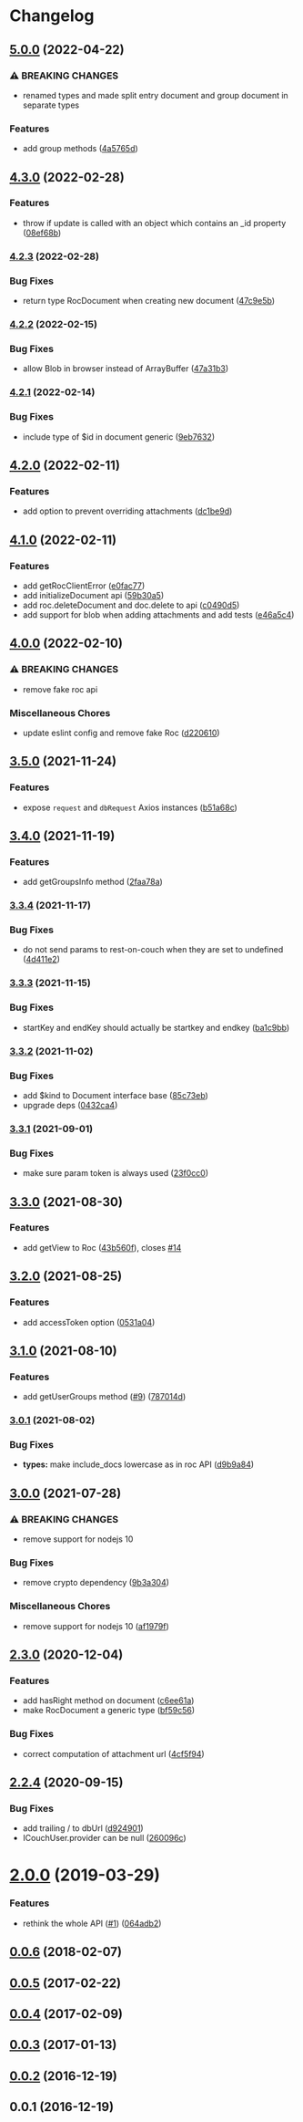 # Changelog

## [5.0.0](https://www.github.com/cheminfo/rest-on-couch-client/compare/v4.3.0...v5.0.0) (2022-04-22)


### ⚠ BREAKING CHANGES

* renamed types and made split entry document and group document in separate types

### Features

* add group methods ([4a5765d](https://www.github.com/cheminfo/rest-on-couch-client/commit/4a5765d7e8aeb1add46e962a2dcb4edf6f2f3295))

## [4.3.0](https://www.github.com/cheminfo/rest-on-couch-client/compare/v4.2.3...v4.3.0) (2022-02-28)


### Features

* throw if update is called with an object which contains an _id property ([08ef68b](https://www.github.com/cheminfo/rest-on-couch-client/commit/08ef68b41abab52f353f44b9dcde905701b63491))

### [4.2.3](https://www.github.com/cheminfo/rest-on-couch-client/compare/v4.2.2...v4.2.3) (2022-02-28)


### Bug Fixes

* return type RocDocument when creating new document ([47c9e5b](https://www.github.com/cheminfo/rest-on-couch-client/commit/47c9e5b295ea1b919204d88a3aef7a5ab3fec31f))

### [4.2.2](https://www.github.com/cheminfo/rest-on-couch-client/compare/v4.2.1...v4.2.2) (2022-02-15)


### Bug Fixes

* allow Blob in browser instead of ArrayBuffer ([47a31b3](https://www.github.com/cheminfo/rest-on-couch-client/commit/47a31b36bff9e49b2cf4ed09613e70e3d5c09eb3))

### [4.2.1](https://www.github.com/cheminfo/rest-on-couch-client/compare/v4.2.0...v4.2.1) (2022-02-14)


### Bug Fixes

* include type of $id in document generic ([9eb7632](https://www.github.com/cheminfo/rest-on-couch-client/commit/9eb76323d6f1f68c97616e421cd4718e4f7de290))

## [4.2.0](https://www.github.com/cheminfo/rest-on-couch-client/compare/v4.1.0...v4.2.0) (2022-02-11)


### Features

* add option to prevent overriding attachments ([dc1be9d](https://www.github.com/cheminfo/rest-on-couch-client/commit/dc1be9d02a42c94d962c753ebc810b6f293c5226))

## [4.1.0](https://www.github.com/cheminfo/rest-on-couch-client/compare/v4.0.0...v4.1.0) (2022-02-11)


### Features

* add getRocClientError ([e0fac77](https://www.github.com/cheminfo/rest-on-couch-client/commit/e0fac772c539ce9bf847daccfe544ddb44407aa5))
* add initializeDocument api ([59b30a5](https://www.github.com/cheminfo/rest-on-couch-client/commit/59b30a52e95ae7914397bd831eb4f098d6ba8597))
* add roc.deleteDocument and doc.delete to api ([c0490d5](https://www.github.com/cheminfo/rest-on-couch-client/commit/c0490d5a3f93f8268c1a0e24b0b124baea532c1c))
* add support for blob when adding attachments and add tests ([e46a5c4](https://www.github.com/cheminfo/rest-on-couch-client/commit/e46a5c479d80e2c5c3a4eba8359d0a5474f5556c))

## [4.0.0](https://www.github.com/cheminfo/rest-on-couch-client/compare/v3.5.0...v4.0.0) (2022-02-10)


### ⚠ BREAKING CHANGES

* remove fake roc api

### Miscellaneous Chores

* update eslint config and remove fake Roc ([d220610](https://www.github.com/cheminfo/rest-on-couch-client/commit/d22061054130d2709f7c69966edf0413aa6668a2))

## [3.5.0](https://www.github.com/cheminfo/rest-on-couch-client/compare/v3.4.0...v3.5.0) (2021-11-24)


### Features

* expose `request` and `dbRequest` Axios instances ([b51a68c](https://www.github.com/cheminfo/rest-on-couch-client/commit/b51a68ce43ced8d2772f24c01f23e8c4a5cd203a))

## [3.4.0](https://www.github.com/cheminfo/rest-on-couch-client/compare/v3.3.4...v3.4.0) (2021-11-19)


### Features

* add getGroupsInfo method ([2faa78a](https://www.github.com/cheminfo/rest-on-couch-client/commit/2faa78ae77f5a73db65fd04b2b51b3883b5494df))

### [3.3.4](https://www.github.com/cheminfo/rest-on-couch-client/compare/v3.3.3...v3.3.4) (2021-11-17)


### Bug Fixes

* do not send params to rest-on-couch when they are set to undefined ([4d411e2](https://www.github.com/cheminfo/rest-on-couch-client/commit/4d411e2b62a98dcb5d91f8e9b3a74ead5ea3c8a3))

### [3.3.3](https://www.github.com/cheminfo/rest-on-couch-client/compare/v3.3.2...v3.3.3) (2021-11-15)


### Bug Fixes

* startKey and endKey should actually be startkey and endkey ([ba1c9bb](https://www.github.com/cheminfo/rest-on-couch-client/commit/ba1c9bb02f398189b854e0e4f247e9300d764e3a))

### [3.3.2](https://www.github.com/cheminfo/rest-on-couch-client/compare/v3.3.1...v3.3.2) (2021-11-02)


### Bug Fixes

* add $kind to Document interface base ([85c73eb](https://www.github.com/cheminfo/rest-on-couch-client/commit/85c73ebf91fec3e73795eec9b819072b53dd38f9))
* upgrade deps ([0432ca4](https://www.github.com/cheminfo/rest-on-couch-client/commit/0432ca40da14fecafb6d7177a9a6d1053b5efe3d))

### [3.3.1](https://www.github.com/cheminfo/rest-on-couch-client/compare/v3.3.0...v3.3.1) (2021-09-01)


### Bug Fixes

* make sure param token is always used ([23f0cc0](https://www.github.com/cheminfo/rest-on-couch-client/commit/23f0cc02de1cad8decc94cc0bee9f898f292172e))

## [3.3.0](https://www.github.com/cheminfo/rest-on-couch-client/compare/v3.2.0...v3.3.0) (2021-08-30)


### Features

* add getView to Roc ([43b560f](https://www.github.com/cheminfo/rest-on-couch-client/commit/43b560f00301415b30b1fc12e095a6b6f5ac18bf)), closes [#14](https://www.github.com/cheminfo/rest-on-couch-client/issues/14)

## [3.2.0](https://www.github.com/cheminfo/rest-on-couch-client/compare/v3.1.0...v3.2.0) (2021-08-25)


### Features

* add accessToken option ([0531a04](https://www.github.com/cheminfo/rest-on-couch-client/commit/0531a041e51a7350c79c925e691f54792610780b))

## [3.1.0](https://www.github.com/cheminfo/rest-on-couch-client/compare/v3.0.1...v3.1.0) (2021-08-10)


### Features

* add getUserGroups method ([#9](https://www.github.com/cheminfo/rest-on-couch-client/issues/9)) ([787014d](https://www.github.com/cheminfo/rest-on-couch-client/commit/787014da0a5156b75a5ac8e5566dbda84495d9db))

### [3.0.1](https://www.github.com/cheminfo/rest-on-couch-client/compare/v3.0.0...v3.0.1) (2021-08-02)


### Bug Fixes

* **types:** make include_docs lowercase as in roc API ([d9b9a84](https://www.github.com/cheminfo/rest-on-couch-client/commit/d9b9a84e1100f942ed6bd9b248ffdece9ca3e45c))

## [3.0.0](https://www.github.com/cheminfo/rest-on-couch-client/compare/v2.3.0...v3.0.0) (2021-07-28)


### ⚠ BREAKING CHANGES

* remove support for nodejs 10

### Bug Fixes

* remove crypto dependency ([9b3a304](https://www.github.com/cheminfo/rest-on-couch-client/commit/9b3a304391bef449bf2efd3b56bdc7cda597a855))


### Miscellaneous Chores

* remove support for nodejs 10 ([af1979f](https://www.github.com/cheminfo/rest-on-couch-client/commit/af1979fb20c0bd0fa1da1d5d3bf73b656ff6e1a2))

## [2.3.0](https://github.com/cheminfo/rest-on-couch-client/compare/v2.2.4...v2.3.0) (2020-12-04)


### Features

* add hasRight method on document ([c6ee61a](https://github.com/cheminfo/rest-on-couch-client/commit/c6ee61a14aff664bab8302654c510d38cd3efaf4))
* make RocDocument a generic type ([bf59c56](https://github.com/cheminfo/rest-on-couch-client/commit/bf59c5682fbeeaa39962fdee77b2ce813c854592))


### Bug Fixes

* correct computation of attachment url ([4cf5f94](https://github.com/cheminfo/rest-on-couch-client/commit/4cf5f941cf01035dc88e43c8d7445f5c24d25617))

## [2.2.4](https://github.com/cheminfo/rest-on-couch-client/compare/v2.2.1...v2.2.4) (2020-09-15)


### Bug Fixes

* add trailing / to dbUrl ([d924901](https://github.com/cheminfo/rest-on-couch-client/commit/d924901dc23152cfc924eed2d4b7a52cd8db02fe))
* ICouchUser.provider can be null ([260096c](https://github.com/cheminfo/rest-on-couch-client/commit/260096cdff6c0ea1f3da87c3384865cbc548913a))



# [2.0.0](https://github.com/cheminfo/rest-on-couch-client/compare/v1.0.0...v2.0.0) (2019-03-29)


### Features

* rethink the whole API ([#1](https://github.com/cheminfo/rest-on-couch-client/issues/1)) ([064adb2](https://github.com/cheminfo/rest-on-couch-client/commit/064adb2))



<a name="0.0.6"></a>
## [0.0.6](https://github.com/cheminfo/rest-on-couch-client/compare/v0.0.5...v0.0.6) (2018-02-07)



<a name="0.0.5"></a>
## [0.0.5](https://github.com/cheminfo/rest-on-couch-client/compare/v0.0.4...v0.0.5) (2017-02-22)



<a name="0.0.4"></a>
## [0.0.4](https://github.com/cheminfo/rest-on-couch-client/compare/v0.0.3...v0.0.4) (2017-02-09)



<a name="0.0.3"></a>
## [0.0.3](https://github.com/cheminfo/rest-on-couch-client/compare/v0.0.2...v0.0.3) (2017-01-13)



<a name="0.0.2"></a>
## [0.0.2](https://github.com/cheminfo/rest-on-couch-client/compare/v0.0.1...v0.0.2) (2016-12-19)



<a name="0.0.1"></a>
## 0.0.1 (2016-12-19)
